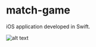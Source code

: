 # match-game
iOS application developed in Swift.

![alt text](https://github.com/biancabucur/match-game/blob/master/screenshot.jpg)
